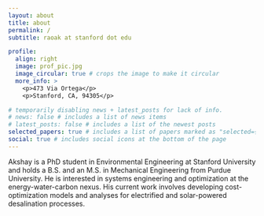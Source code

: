 ```yaml
---
layout: about
title: about
permalink: /
subtitle: raoak at stanford dot edu

profile:
  align: right
  image: prof_pic.jpg
  image_circular: true # crops the image to make it circular
  more_info: >
    <p>473 Via Ortega</p>
    <p>Stanford, CA, 94305</p>

# temporarily disabling news + latest_posts for lack of info.
# news: false # includes a list of news items
# latest_posts: false # includes a list of the newest posts
selected_papers: true # includes a list of papers marked as "selected={true}"
social: true # includes social icons at the bottom of the page
---
```

Akshay is a PhD student in Environmental Engineering at Stanford University and holds a B.S. and an M.S. in Mechanical Engineering from Purdue University. He is interested in systems engineering and optimization at the energy-water-carbon nexus. His current work involves developing cost-optimization models and analyses for electrified and solar-powered desalination processes.  
